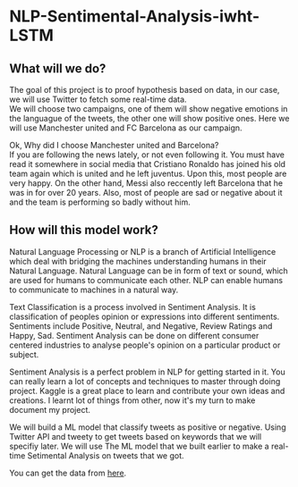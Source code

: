 # NLP-Sentimental-Analysis-iwht-LSTM

## What will we do?  
The goal of this project is to proof hypothesis based on data, in our case, we will use Twitter to fetch some real-time data.  
We will choose two campaigns, one of them will show negative emotions in the languague of the tweets, the other one will show positive ones. Here we will use Manchester united and FC Barcelona as our campaign.  


Ok, Why did I choose Manchester united and Barcelona?  
If you are following the news lately, or not even following it. You must have read it somewhere in social media that Cristiano Ronaldo has joined his old team again which is united and he left juventus. Upon this, most people are very happy. On the other hand, Messi also reccently left Barcelona that he was in for over 20 years. Also, most of people are sad or negative about it and the team is performing so badly without him.

## How will this model work?  
Natural Language Processing or NLP is a branch of Artificial Intelligence which deal with bridging the machines understanding humans in their Natural Language. Natural Language can be in form of text or sound, which are used for humans to communicate each other. NLP can enable humans to communicate to machines in a natural way.

Text Classification is a process involved in Sentiment Analysis. It is classification of peoples opinion or expressions into different sentiments. Sentiments include Positive, Neutral, and Negative, Review Ratings and Happy, Sad. Sentiment Analysis can be done on different consumer centered industries to analyse people's opinion on a particular product or subject.

Sentiment Analysis is a perfect problem in NLP for getting started in it. You can really learn a lot of concepts and techniques to master through doing project. Kaggle is a great place to learn and contribute your own ideas and creations. I learnt lot of things from other, now it's my turn to make document my project.

We will build a ML model that classify tweets as positive or negative.
Using Twitter API and tweety to get tweets based on keywords that we will specifiy later.
We will use The ML model that we built earlier to make a real-time Setimental Analysis on tweets that we got.

You can get the data from [here](https://www.kaggle.com/kazanova/sentiment140). 
